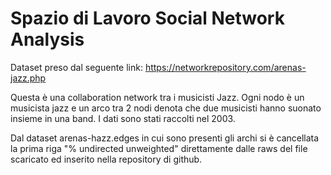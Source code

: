 # Spazio di Lavoro Social Network Analysis
Dataset preso dal seguente link: https://networkrepository.com/arenas-jazz.php

Questa è una collaboration network tra i musicisti Jazz. Ogni nodo è un musicista jazz e un arco tra 2 nodi denota che due musicisti hanno suonato insieme in una band. I dati sono stati raccolti nel 2003.

Dal dataset arenas-hazz.edges in cui sono presenti gli archi si è cancellata la prima riga "% undirected unweighted" direttamente dalle raws del file scaricato ed inserito nella repository di github.

